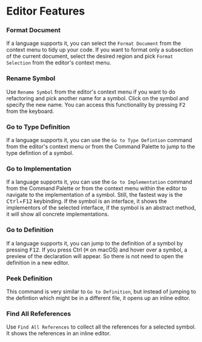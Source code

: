 # Editor Features

### Format Document

If a language supports it, you can select the `Format Document` from the context menu to tidy up your code.
If you want to format only a subsection of the current document, select the desired region and pick `Format Selection` from the editor's context menu.

### Rename Symbol

Use `Rename Symbol` from the editor's context menu if you want to do refactoring and pick another name for a symbol. Click on the symbol and specify the new name. You can access this functionality by pressing <kbd>F2</kbd> from the keyboard.

### Go to Type Definition

If a language supports it, you can use the `Go to Type Defintion` command from the editor's context menu or from the Command Palette to jump to the type defintion of a symbol.

### Go to Implementation

If a language supports it, you can use the `Go to Implementation` command from the Command Palette or from the context menu within the editor to navigate to the implementation of a symbol. Still, the fastest way is the <kbd>Ctrl</kbd>+<kbd>F12</kbd> keybinding. If the symbol is an interface, it shows the implementors of the selected interface, if the symbol is an abstract method, it will show all concrete implementations.


### Go to Definition

If a language supports it, you can jump to the definition of a symbol by pressing <kbd>F12</kbd>.
If you press </kbd>Ctrl</kbd> (<kbd>⌘</kbd> on macOS) and hover over a symbol, a preview of the declaration will appear. So there is not need to open the definition in a new editor.

### Peek Definition

This command is very similar to `Go to Definition`, but instead of jumping to the defintion which might be in a different file, it opens up an inline editor.

### Find All Refeferences

Use `Find All References` to collect all the references for a selected symbol. It shows the references in an inline editor.